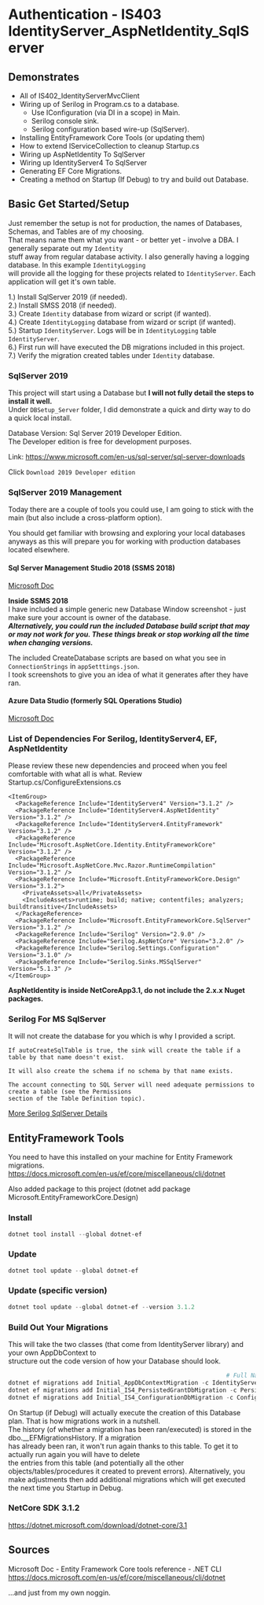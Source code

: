 # Authentication - IS403 IdentityServer_AspNetIdentity_SqlServer

## Demonstrates

 * All of IS402_IdentityServerMvcClient
 * Wiring up of Serilog in Program.cs to a database.
   * Use IConfiguration (via DI in a scope) in Main.
   * Serilog console sink.
   * Serilog configuration based wire-up (SqlServer).
 * Installing EntityFramework Core Tools (or updating them)
 * How to extend IServiceCollection to cleanup Startup.cs
 * Wiring up AspNetIdentity To SqlServer
 * Wiring up IdentityServer4 To SqlServer
 * Generating EF Core Migrations.
 * Creating a method on Startup (If Debug) to try and build out Database.

## Basic Get Started/Setup
Just remember the setup is not for production, the names of Databases, Schemas, and Tables are of my choosing.  
That means name them what you want - or better yet - involve a DBA. I generally separate out my `Identity`  
stuff away from regular database activity. I also generally having a logging database. In this example `IdentityLogging`  
will provide all the logging for these projects related to `IdentityServer`. Each application will get it's own
table.

 1.) Install SqlServer 2019 (if needed).  
 2.) Install SMSS 2018 (if needed).  
 3.) Create `Identity` database from wizard or script (if wanted).  
 4.) Create `IdentityLogging` database from wizard or script (if wanted).  
 5.) Startup `IdentityServer`. Logs will be in `IdentityLogging` table `IdentityServer`.  
 6.) First run will have executed the DB migrations included in this project.  
 7.) Verify the migration created tables under `Identity` database.  

### SqlServer 2019
This project will start using a Database but **I will not fully detail the steps to install it well.**  
Under `DBSetup_Server` folder, I did demonstrate a quick and dirty way to do a quick local install.  

Database Version: Sql Server 2019 Developer Edition.  
The Developer edition is free for development purposes.  
  
Link: https://www.microsoft.com/en-us/sql-server/sql-server-downloads  

Click `Download 2019 Developer edition`  

### SqlServer 2019 Management  
Today there are a couple of tools you could use, I am going to stick with the main (but also include a cross-platform option).   

You should get familiar with browsing and exploring your local databases anyways as this will prepare you for working with production databases located elsewhere.  

#### Sql Server Management Studio 2018 (SSMS 2018)
[Microsoft Doc](https://docs.microsoft.com/en-us/sql/ssms/download-sql-server-management-studio-ssms?view=sql-server-ver15)

**Inside SSMS 2018**  
I have included a simple generic new Database Window screenshot - just make sure your account is owner of the database.  
***Alternatively, you could run the included Database build script that may or may not work for you. These things break or stop working all the time when changing versions.***  

The included CreateDatabase scripts are based on what you see in `ConnectionStrings` in `appSetttings.json`.  
I took screenshots to give you an idea of what it generates after they have ran.

#### Azure Data Studio (formerly SQL Operations Studio)  
[Microsoft Doc](https://docs.microsoft.com/en-us/sql/azure-data-studio/download-azure-data-studio?view=sql-server-ver15)   

### List of Dependencies For Serilog, IdentityServer4, EF, AspNetIdentity
Please review these new dependencies and proceed when you feel comfortable with what all is what. Review Startup.cs/ConfigureExtensions.cs  

    <ItemGroup>
      <PackageReference Include="IdentityServer4" Version="3.1.2" />
      <PackageReference Include="IdentityServer4.AspNetIdentity" Version="3.1.2" />
      <PackageReference Include="IdentityServer4.EntityFramework" Version="3.1.2" />
      <PackageReference Include="Microsoft.AspNetCore.Identity.EntityFrameworkCore" Version="3.1.2" />
      <PackageReference Include="Microsoft.AspNetCore.Mvc.Razor.RuntimeCompilation" Version="3.1.2" />
      <PackageReference Include="Microsoft.EntityFrameworkCore.Design" Version="3.1.2">
        <PrivateAssets>all</PrivateAssets>
        <IncludeAssets>runtime; build; native; contentfiles; analyzers; buildtransitive</IncludeAssets>
      </PackageReference>
      <PackageReference Include="Microsoft.EntityFrameworkCore.SqlServer" Version="3.1.2" />
      <PackageReference Include="Serilog" Version="2.9.0" />
      <PackageReference Include="Serilog.AspNetCore" Version="3.2.0" />
      <PackageReference Include="Serilog.Settings.Configuration" Version="3.1.0" />
      <PackageReference Include="Serilog.Sinks.MSSqlServer" Version="5.1.3" />
    </ItemGroup>

**AspNetIdentity is inside NetCoreApp3.1, do not include the 2.x.x Nuget packages.**

### Serilog For MS SqlServer
It will not create the database for you which is why I provided a script.
```
If autoCreateSqlTable is true, the sink will create the table if a table by that name doesn't exist.  

It will also create the schema if no schema by that name exists. 

The account connecting to SQL Server will need adequate permissions to create a table (see the Permissions  
section of the Table Definition topic).
```

[More Serilog SqlServer Details](https://github.com/serilog/serilog-sinks-mssqlserver)

## EntityFramework Tools
You need to have this installed on your machine for Entity Framework migrations.  
https://docs.microsoft.com/en-us/ef/core/miscellaneous/cli/dotnet  

Also added package to this project (dotnet add package Microsoft.EntityFrameworkCore.Design)  

### Install

```powershell
dotnet tool install --global dotnet-ef
```

### Update

```powershell
dotnet tool update --global dotnet-ef
```

### Update (specific version)  

```powershell
dotnet tool update --global dotnet-ef --version 3.1.2  
```

### Build Out Your Migrations
This will take the two classes (that come from IdentityServer library) and your own AppDbContext to  
structure out the code version of how your Database should look.  

```powershell
                                                              # Full Name Space To AppDbContext
dotnet ef migrations add Initial_AppDbContextMigration -c IdentityServer.Data.AppDbContext -o Data/Migrations/ApplicationDb  
dotnet ef migrations add Initial_IS4_PersistedGrantDbMigration -c PersistedGrantDbContext -o Data/Migrations/PersistedGrantDb  
dotnet ef migrations add Initial_IS4_ConfigurationDbMigration -c ConfigurationDbContext -o Data/Migrations/ConfigurationDb  
```

On Startup (if Debug) will actually execute the creation of this Database plan. That is how migrations work in a nutshell.  
The history (of whether a migration has been ran/executed) is stored in the dbo.__EFMigrationsHistory. If a migration  
has already been ran, it won't run again thanks to this table. To get it to actually run again you will have to delete  
the entries from this table (and potentially all the other objects/tables/procedures it created to prevent errors). Alternatively,
you make adjustments then add additional migrations which will get executed the next time you Startup in Debug.

### NetCore SDK 3.1.2
https://dotnet.microsoft.com/download/dotnet-core/3.1  

## Sources

Microsoft Doc - Entity Framework Core tools reference - .NET CLI
https://docs.microsoft.com/en-us/ef/core/miscellaneous/cli/dotnet  

...and just from my own noggin.